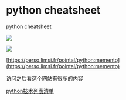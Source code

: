 # python cheatsheet

python cheatsheet

![](http://ossp.pengjunjie.com/mweb/15400235106408.jpg)

![](http://ossp.pengjunjie.com/mweb/15400235226501.jpg)

[https://perso.limsi.fr/pointal/python:memento](https://perso.limsi.fr/pointal/python:memento)

访问之后看这个网站有很多的内容

[python技术列表清单](https://perso.limsi.fr/pointal/liens:python_links)

